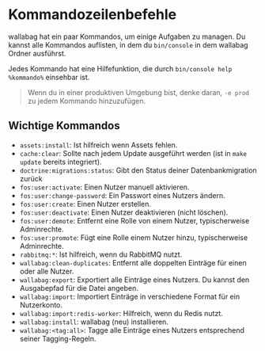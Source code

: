 Kommandozeilenbefehle
=====================

wallabag hat ein paar Kommandos, um einige Aufgaben zu managen. Du kannst
alle Kommandos auflisten, in dem du `bin/console` in dem wallabag Ordner
ausführst.

Jedes Kommando hat eine Hilfefunktion, die durch
`bin/console help %kommando%` einsehbar ist.

> Wenn du in einer produktiven Umgebung bist, denke daran, `-e prod` zu
jedem Kommando hinzuzufügen.

Wichtige Kommandos
------------------

-   `assets:install`: Ist hilfreich wenn Assets fehlen.
-   `cache:clear`: Sollte nach jedem Update ausgeführt werden (ist in
    `make update` bereits integriert).
-   `doctrine:migrations:status`: Gibt den Status deiner Datenbankmigration
    zurück
-   `fos:user:activate`: Einen Nutzer manuell aktivieren.
-   `fos:user:change-password`: Ein Passwort eines Nutzers ändern.
-   `fos:user:create`: Einen Nutzer erstellen.
-   `fos:user:deactivate`: Einen Nutzer deaktivieren (nicht löschen).
-   `fos:user:demote`: Entfernt eine Rolle von einem Nutzer, typischerweise
    Adminrechte.
-   `fos:user:promote`: Fügt eine Rolle einem Nutzer hinzu, typischerweise
    Adminrechte.
-   `rabbitmq:*`: Ist hilfreich, wenn du RabbitMQ nutzt.
-   `wallabag:clean-duplicates`: Entfernt alle doppelten Einträge für 
    einen oder alle Nutzer.
-   `wallabag:export`: Exportiert alle Einträge eines Nutzers. Du kannst
    den Ausgabepfad für die Datei angeben.
-   `wallabag:import`: Importiert Einträge in verschiedene Format für ein
    Nutzerkonto.
-   `wallabag:import:redis-worker`: Hilfreich, wenn du Redis nutzt.
-   `wallabag:install`: wallabag (neu) installieren.
-   `wallabag:<tag:all>`: Tagge alle Einträge eines Nutzers entsprechend
    seiner Tagging-Regeln.
